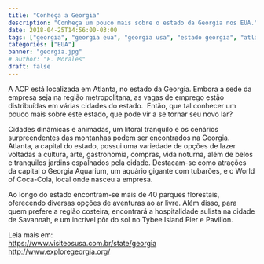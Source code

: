```yaml
---
title: "Conheça a Georgia"
description: "Conheça um pouco mais sobre o estado da Georgia nos EUA."
date: 2018-04-25T14:56:00-03:00
tags: ["georgia", "georgia eua", "georgia usa", "estado georgia", "atlanta", "enfermagem na georgia", "enfermeios na georgia", "enfermagem em atlanta", "enfermeios em atlanta", "home care georgia", "home care atlanta", "assistencia domiciliar", "georgia nursing jobs"]
categories: ["EUA"]
banner: "georgia.jpg"
# author: "F. Morales"
draft: false
---
```


A ACP está localizada em Atlanta, no estado da Georgia. Embora a sede da empresa seja na região metropolitana, as vagas de emprego estão distribuídas em várias cidades do estado. 
Então, que tal conhecer um pouco mais sobre este estado, que pode vir a se tornar seu novo lar?

Cidades dinâmicas e animadas, um litoral tranquilo e os cenários surpreendentes das montanhas podem ser encontrados na Georgia. Atlanta, a capital do estado, possui uma variedade de opções de lazer voltadas a cultura, arte, gastronomia, compras, vida noturna, além de belos e tranquilos jardins espalhados pela cidade. Destacam-se como atrações da capital o Georgia Aquarium, um aquário gigante com tubarões, e o World of Coca-Cola, local onde nasceu a empresa.

Ao longo do estado encontram-se mais de 40 parques florestais, oferecendo diversas opções de aventuras ao ar livre. Além disso, para quem prefere a região costeira, encontrará a hospitalidade sulista na cidade de Savannah, e um incrível pôr do sol no Tybee Island Pier e Pavilion.

Leia mais em:  
https://www.visiteosusa.com.br/state/georgia  
http://www.exploregeorgia.org/
